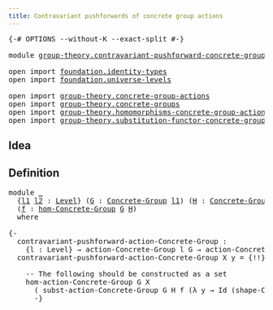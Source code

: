 ```yaml
---
title: Contravariant pushforwards of concrete group actions
---
```


<pre class="Agda"><a id="78" class="Symbol">{-#</a> <a id="82" class="Keyword">OPTIONS</a> <a id="90" class="Pragma">--without-K</a> <a id="102" class="Pragma">--exact-split</a> <a id="116" class="Symbol">#-}</a>

<a id="121" class="Keyword">module</a> <a id="128" href="group-theory.contravariant-pushforward-concrete-group-actions.html" class="Module">group-theory.contravariant-pushforward-concrete-group-actions</a> <a id="190" class="Keyword">where</a>

<a id="197" class="Keyword">open</a> <a id="202" class="Keyword">import</a> <a id="209" href="foundation.identity-types.html" class="Module">foundation.identity-types</a>
<a id="235" class="Keyword">open</a> <a id="240" class="Keyword">import</a> <a id="247" href="foundation.universe-levels.html" class="Module">foundation.universe-levels</a>

<a id="275" class="Keyword">open</a> <a id="280" class="Keyword">import</a> <a id="287" href="group-theory.concrete-group-actions.html" class="Module">group-theory.concrete-group-actions</a>
<a id="323" class="Keyword">open</a> <a id="328" class="Keyword">import</a> <a id="335" href="group-theory.concrete-groups.html" class="Module">group-theory.concrete-groups</a>
<a id="364" class="Keyword">open</a> <a id="369" class="Keyword">import</a> <a id="376" href="group-theory.homomorphisms-concrete-group-actions.html" class="Module">group-theory.homomorphisms-concrete-group-actions</a>
<a id="426" class="Keyword">open</a> <a id="431" class="Keyword">import</a> <a id="438" href="group-theory.substitution-functor-concrete-group-actions.html" class="Module">group-theory.substitution-functor-concrete-group-actions</a>
</pre>
## Idea

## Definition

<pre class="Agda"><a id="532" class="Keyword">module</a> <a id="539" href="group-theory.contravariant-pushforward-concrete-group-actions.html#539" class="Module">_</a>
  <a id="543" class="Symbol">{</a><a id="544" href="group-theory.contravariant-pushforward-concrete-group-actions.html#544" class="Bound">l1</a> <a id="547" href="group-theory.contravariant-pushforward-concrete-group-actions.html#547" class="Bound">l2</a> <a id="550" class="Symbol">:</a> <a id="552" href="Agda.Primitive.html#597" class="Postulate">Level</a><a id="557" class="Symbol">}</a> <a id="559" class="Symbol">(</a><a id="560" href="group-theory.contravariant-pushforward-concrete-group-actions.html#560" class="Bound">G</a> <a id="562" class="Symbol">:</a> <a id="564" href="group-theory.concrete-groups.html#2030" class="Function">Concrete-Group</a> <a id="579" href="group-theory.contravariant-pushforward-concrete-group-actions.html#544" class="Bound">l1</a><a id="581" class="Symbol">)</a> <a id="583" class="Symbol">(</a><a id="584" href="group-theory.contravariant-pushforward-concrete-group-actions.html#584" class="Bound">H</a> <a id="586" class="Symbol">:</a> <a id="588" href="group-theory.concrete-groups.html#2030" class="Function">Concrete-Group</a> <a id="603" href="group-theory.contravariant-pushforward-concrete-group-actions.html#547" class="Bound">l2</a><a id="605" class="Symbol">)</a>
  <a id="609" class="Symbol">(</a><a id="610" href="group-theory.contravariant-pushforward-concrete-group-actions.html#610" class="Bound">f</a> <a id="612" class="Symbol">:</a> <a id="614" href="group-theory.concrete-groups.html#7030" class="Function">hom-Concrete-Group</a> <a id="633" href="group-theory.contravariant-pushforward-concrete-group-actions.html#560" class="Bound">G</a> <a id="635" href="group-theory.contravariant-pushforward-concrete-group-actions.html#584" class="Bound">H</a><a id="636" class="Symbol">)</a>
  <a id="640" class="Keyword">where</a>

<a id="647" class="Comment">{-
  contravariant-pushforward-action-Concrete-Group :
    {l : Level} → action-Concrete-Group l G → action-Concrete-Group {!!} H
  contravariant-pushforward-action-Concrete-Group X y = {!!}
  
    -- The following should be constructed as a set
    hom-action-Concrete-Group G X
      ( subst-action-Concrete-Group G H f (λ y → Id (shape-Concrete-Group H) y))
      -}</a>
</pre>